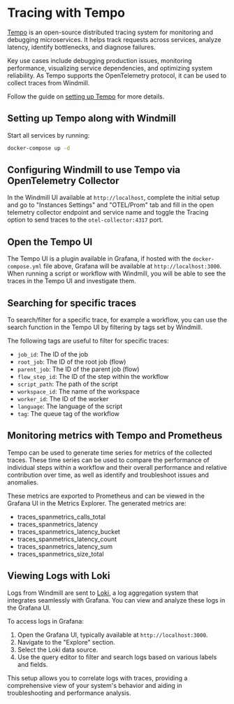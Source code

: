Tracing with Tempo
==================

[Tempo](https://grafana.com/oss/tempo/) is an open-source distributed tracing system for monitoring and debugging microservices. It helps track requests across services, analyze latency, identify bottlenecks, and diagnose failures.

Key use cases include debugging production issues, monitoring performance, visualizing service dependencies, and optimizing system reliability. As Tempo supports the OpenTelemetry protocol, it can be used to collect traces from Windmill.

Follow the guide on [setting up Tempo](https://windmill.dev/docs/misc/guides/otel#setting-up-tempo) for more details.

## Setting up Tempo along with Windmill

Start all services by running:

```bash
docker-compose up -d
```

## Configuring Windmill to use Tempo via OpenTelemetry Collector

In the Windmill UI available at `http://localhost`, complete the initial setup and go to "Instances Settings" and "OTEL/Prom" tab and fill in the open telemetry collector endpoint and service name and toggle the Tracing option to send traces to the `otel-collector:4317` port.

## Open the Tempo UI

The Tempo UI is a plugin available in Grafana, if hosted with the `docker-compose.yml` file above, Grafana will be available at `http://localhost:3000`. When running a script or workflow with Windmill, you will be able to see the traces in the Tempo UI and investigate them. 

## Searching for specific traces

To search/filter for a specific trace, for example a workflow, you can use the search function in the Tempo UI by filtering by tags set by Windmill.

The following tags are useful to filter for specific traces:

- `job_id`: The ID of the job
- `root_job`: The ID of the root job (flow)
- `parent_job`: The ID of the parent job (flow)
- `flow_step_id`: The ID of the step within the workflow
- `script_path`: The path of the script
- `workspace_id`: The name of the workspace
- `worker_id`: The ID of the worker
- `language`: The language of the script
- `tag`: The queue tag of the workflow

## Monitoring metrics with Tempo and Prometheus

Tempo can be used to generate time series for metrics of the collected traces. These time series can be used to compare the performance of individual steps within a workflow and their overall performance and relative contribution over time, as well as identify and troubleshoot issues and anomalies.

These metrics are exported to Prometheus and can be viewed in the Grafana UI in the Metrics Explorer. The generated metrics are:

- traces_spanmetrics_calls_total
- traces_spanmetrics_latency
- traces_spanmetrics_latency_bucket
- traces_spanmetrics_latency_count
- traces_spanmetrics_latency_sum
- traces_spanmetrics_size_total

## Viewing Logs with Loki

Logs from Windmill are sent to [Loki](https://grafana.com/oss/loki/), a log aggregation system that integrates seamlessly with Grafana. You can view and analyze these logs in the Grafana UI.

To access logs in Grafana:

1. Open the Grafana UI, typically available at `http://localhost:3000`.
2. Navigate to the "Explore" section.
3. Select the Loki data source.
4. Use the query editor to filter and search logs based on various labels and fields.

This setup allows you to correlate logs with traces, providing a comprehensive view of your system's behavior and aiding in troubleshooting and performance analysis.

